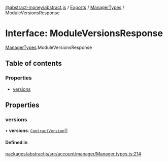 [@abstract-money/abstract.js](../README.md) / [Exports](../modules.md) / [ManagerTypes](../modules/ManagerTypes.md) / ModuleVersionsResponse

# Interface: ModuleVersionsResponse

[ManagerTypes](../modules/ManagerTypes.md).ModuleVersionsResponse

## Table of contents

### Properties

- [versions](ManagerTypes.ModuleVersionsResponse.md#versions)

## Properties

### versions

• **versions**: [`ContractVersion`](ManagerTypes.ContractVersion.md)[]

#### Defined in

[packages/abstractjs/src/account/manager/Manager.types.ts:214](https://github.com/Abstract-OS/abstract.js/blob/c46b309/packages/abstractjs/src/account/manager/Manager.types.ts#L214)
